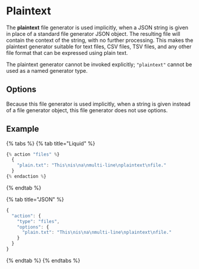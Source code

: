 # Plaintext

The **plaintext** file generator is used implicitly, when a JSON string is given in place of a standard file generator JSON object. The resulting file will contain the context of the string, with no further processing. This makes the plaintext generator suitable for text files, CSV files, TSV files, and any other file format that can be expressed using plain text.

The plaintext generator cannot be invoked explicitly; `"plaintext"` cannot be used as a named generator type.

## Options

Because this file generator is used implicitly, when a string is given instead of a file generator object, this file generator does not use options.

## Example

{% tabs %}
{% tab title="Liquid" %}
```javascript
{% action "files" %}
  {
    "plain.txt": "This\nis\na\nmulti-line\nplaintext\nfile."
  }
{% endaction %}
```
{% endtab %}

{% tab title="JSON" %}
```javascript
{
  "action": {
    "type": "files",
    "options": {
      "plain.txt": "This\nis\na\nmulti-line\nplaintext\nfile."
    }
  }
}
```
{% endtab %}
{% endtabs %}



